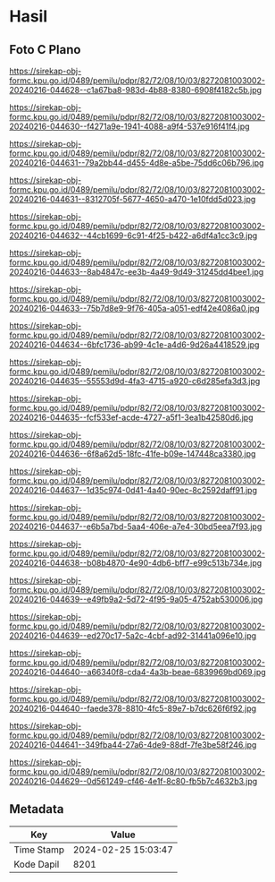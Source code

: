 # Hasil

## Foto C Plano

https://sirekap-obj-formc.kpu.go.id/0489/pemilu/pdpr/82/72/08/10/03/8272081003002-20240216-044628--c1a67ba8-983d-4b88-8380-6908f4182c5b.jpg

https://sirekap-obj-formc.kpu.go.id/0489/pemilu/pdpr/82/72/08/10/03/8272081003002-20240216-044630--f4271a9e-1941-4088-a9f4-537e916f41f4.jpg

https://sirekap-obj-formc.kpu.go.id/0489/pemilu/pdpr/82/72/08/10/03/8272081003002-20240216-044631--79a2bb44-d455-4d8e-a5be-75dd6c06b796.jpg

https://sirekap-obj-formc.kpu.go.id/0489/pemilu/pdpr/82/72/08/10/03/8272081003002-20240216-044631--8312705f-5677-4650-a470-1e10fdd5d023.jpg

https://sirekap-obj-formc.kpu.go.id/0489/pemilu/pdpr/82/72/08/10/03/8272081003002-20240216-044632--44cb1699-6c91-4f25-b422-a6df4a1cc3c9.jpg

https://sirekap-obj-formc.kpu.go.id/0489/pemilu/pdpr/82/72/08/10/03/8272081003002-20240216-044633--8ab4847c-ee3b-4a49-9d49-31245dd4bee1.jpg

https://sirekap-obj-formc.kpu.go.id/0489/pemilu/pdpr/82/72/08/10/03/8272081003002-20240216-044633--75b7d8e9-9f76-405a-a051-edf42e4086a0.jpg

https://sirekap-obj-formc.kpu.go.id/0489/pemilu/pdpr/82/72/08/10/03/8272081003002-20240216-044634--6bfc1736-ab99-4c1e-a4d6-9d26a4418529.jpg

https://sirekap-obj-formc.kpu.go.id/0489/pemilu/pdpr/82/72/08/10/03/8272081003002-20240216-044635--55553d9d-4fa3-4715-a920-c6d285efa3d3.jpg

https://sirekap-obj-formc.kpu.go.id/0489/pemilu/pdpr/82/72/08/10/03/8272081003002-20240216-044635--fcf533ef-acde-4727-a5f1-3ea1b42580d6.jpg

https://sirekap-obj-formc.kpu.go.id/0489/pemilu/pdpr/82/72/08/10/03/8272081003002-20240216-044636--6f8a62d5-18fc-41fe-b09e-147448ca3380.jpg

https://sirekap-obj-formc.kpu.go.id/0489/pemilu/pdpr/82/72/08/10/03/8272081003002-20240216-044637--1d35c974-0d41-4a40-90ec-8c2592daff91.jpg

https://sirekap-obj-formc.kpu.go.id/0489/pemilu/pdpr/82/72/08/10/03/8272081003002-20240216-044637--e6b5a7bd-5aa4-406e-a7e4-30bd5eea7f93.jpg

https://sirekap-obj-formc.kpu.go.id/0489/pemilu/pdpr/82/72/08/10/03/8272081003002-20240216-044638--b08b4870-4e90-4db6-bff7-e99c513b734e.jpg

https://sirekap-obj-formc.kpu.go.id/0489/pemilu/pdpr/82/72/08/10/03/8272081003002-20240216-044639--e49fb9a2-5d72-4f95-9a05-4752ab530006.jpg

https://sirekap-obj-formc.kpu.go.id/0489/pemilu/pdpr/82/72/08/10/03/8272081003002-20240216-044639--ed270c17-5a2c-4cbf-ad92-31441a096e10.jpg

https://sirekap-obj-formc.kpu.go.id/0489/pemilu/pdpr/82/72/08/10/03/8272081003002-20240216-044640--a66340f8-cda4-4a3b-beae-6839969bd069.jpg

https://sirekap-obj-formc.kpu.go.id/0489/pemilu/pdpr/82/72/08/10/03/8272081003002-20240216-044640--faede378-8810-4fc5-89e7-b7dc626f6f92.jpg

https://sirekap-obj-formc.kpu.go.id/0489/pemilu/pdpr/82/72/08/10/03/8272081003002-20240216-044641--349fba44-27a6-4de9-88df-7fe3be58f246.jpg

https://sirekap-obj-formc.kpu.go.id/0489/pemilu/pdpr/82/72/08/10/03/8272081003002-20240216-044629--0d561249-cf46-4e1f-8c80-fb5b7c4632b3.jpg


## Metadata

| Key        | Value               |
| ---------- | ------------------- |
| Time Stamp | 2024-02-25 15:03:47 |
| Kode Dapil | 8201                |



